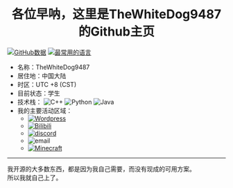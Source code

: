 <!-- ### Hi there 👋 -->

<!--
**TheWhiteDog9487/TheWhiteDog9487** is a ✨ _special_ ✨ repository because its `README.md` (this file) appears on your GitHub profile.

Here are some ideas to get you started:

- 🔭 I’m currently working on ...
- 🌱 I’m currently learning ...
- 👯 I’m looking to collaborate on ...
- 🤔 I’m looking for help with ...
- 💬 Ask me about ...
- 📫 How to reach me: ...
- 😄 Pronouns: ...
- ⚡ Fun fact: ...
-->

<h1 style="text-align: center;">各位早呐，这里是TheWhiteDog9487的Github主页</h1>

[![GitHub数据](https://github-readme-stats.vercel.app/api?username=thewhitedog9487&theme=vue-dark&locale=cn&show_icons=true)]()
[![最常用的语言](https://github-readme-stats.vercel.app/api/top-langs/?username=thewhitedog9487&theme=vue-dark&locale=cn&layout=compact)]()

- 名称：TheWhiteDog9487
- 居住地：中国大陆
- 时区：UTC +8 (CST)
- 目前状态：学生
- 技术栈：
![C++](https://img.shields.io/badge/C%2B%2B-blue?logo=cplusplus)
![Python](https://img.shields.io/badge/Python-yellow?logo=python)
![Java](https://img.shields.io/badge/Java-red)
- 我的主要活动区域：
    - [![Wordpress](https://img.shields.io/badge/%E5%8D%9A%E5%AE%A2-blue?logo=wordpress)](https://www.thewhitedog9487.xyz)
    - [![Bilibili](https://img.shields.io/badge/%E5%8A%A8%E6%80%81%E5%BD%93%E6%88%90%E6%9C%8B%E5%8F%8B%E5%9C%88%E5%8F%91-pink?logo=bilibili)](https://space.bilibili.com/401746666)
    - [![discord](https://img.shields.io/badge/Discord%E7%94%A8%E6%88%B7%E5%90%8D%EF%BC%9Athewhitedog9487-darkblue?logo=discord)](https://discord.com)
    - ![email](https://img.shields.io/badge/rsizxlpsw%40relay.firefox.com-black?logo=maildotru)
    - [![Minecraft](https://img.shields.io/badge/Minecraft%E7%94%A8%E6%88%B7%E5%90%8D%EF%BC%9ATheWhiteDog9487-lightgreen?logo=minecraft)](https://www.minecraft.net/zh-hans)

---

我开源的大多数东西，都是因为我自己需要，而没有现成的可用方案。  
所以我就自己上了。

